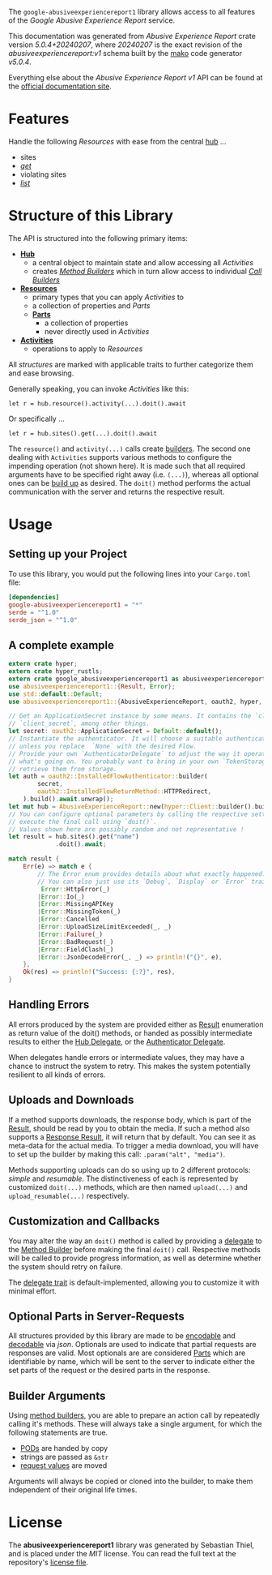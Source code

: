 <!---
DO NOT EDIT !
This file was generated automatically from 'src/generator/templates/api/README.md.mako'
DO NOT EDIT !
-->
The `google-abusiveexperiencereport1` library allows access to all features of the *Google Abusive Experience Report* service.

This documentation was generated from *Abusive Experience Report* crate version *5.0.4+20240207*, where *20240207* is the exact revision of the *abusiveexperiencereport:v1* schema built by the [mako](http://www.makotemplates.org/) code generator *v5.0.4*.

Everything else about the *Abusive Experience Report* *v1* API can be found at the
[official documentation site](https://developers.google.com/abusive-experience-report/).
# Features

Handle the following *Resources* with ease from the central [hub](https://docs.rs/google-abusiveexperiencereport1/5.0.4+20240207/google_abusiveexperiencereport1/AbusiveExperienceReport) ... 

* sites
 * [*get*](https://docs.rs/google-abusiveexperiencereport1/5.0.4+20240207/google_abusiveexperiencereport1/api::SiteGetCall)
* violating sites
 * [*list*](https://docs.rs/google-abusiveexperiencereport1/5.0.4+20240207/google_abusiveexperiencereport1/api::ViolatingSiteListCall)




# Structure of this Library

The API is structured into the following primary items:

* **[Hub](https://docs.rs/google-abusiveexperiencereport1/5.0.4+20240207/google_abusiveexperiencereport1/AbusiveExperienceReport)**
    * a central object to maintain state and allow accessing all *Activities*
    * creates [*Method Builders*](https://docs.rs/google-abusiveexperiencereport1/5.0.4+20240207/google_abusiveexperiencereport1/client::MethodsBuilder) which in turn
      allow access to individual [*Call Builders*](https://docs.rs/google-abusiveexperiencereport1/5.0.4+20240207/google_abusiveexperiencereport1/client::CallBuilder)
* **[Resources](https://docs.rs/google-abusiveexperiencereport1/5.0.4+20240207/google_abusiveexperiencereport1/client::Resource)**
    * primary types that you can apply *Activities* to
    * a collection of properties and *Parts*
    * **[Parts](https://docs.rs/google-abusiveexperiencereport1/5.0.4+20240207/google_abusiveexperiencereport1/client::Part)**
        * a collection of properties
        * never directly used in *Activities*
* **[Activities](https://docs.rs/google-abusiveexperiencereport1/5.0.4+20240207/google_abusiveexperiencereport1/client::CallBuilder)**
    * operations to apply to *Resources*

All *structures* are marked with applicable traits to further categorize them and ease browsing.

Generally speaking, you can invoke *Activities* like this:

```Rust,ignore
let r = hub.resource().activity(...).doit().await
```

Or specifically ...

```ignore
let r = hub.sites().get(...).doit().await
```

The `resource()` and `activity(...)` calls create [builders][builder-pattern]. The second one dealing with `Activities` 
supports various methods to configure the impending operation (not shown here). It is made such that all required arguments have to be 
specified right away (i.e. `(...)`), whereas all optional ones can be [build up][builder-pattern] as desired.
The `doit()` method performs the actual communication with the server and returns the respective result.

# Usage

## Setting up your Project

To use this library, you would put the following lines into your `Cargo.toml` file:

```toml
[dependencies]
google-abusiveexperiencereport1 = "*"
serde = "^1.0"
serde_json = "^1.0"
```

## A complete example

```Rust
extern crate hyper;
extern crate hyper_rustls;
extern crate google_abusiveexperiencereport1 as abusiveexperiencereport1;
use abusiveexperiencereport1::{Result, Error};
use std::default::Default;
use abusiveexperiencereport1::{AbusiveExperienceReport, oauth2, hyper, hyper_rustls, chrono, FieldMask};

// Get an ApplicationSecret instance by some means. It contains the `client_id` and 
// `client_secret`, among other things.
let secret: oauth2::ApplicationSecret = Default::default();
// Instantiate the authenticator. It will choose a suitable authentication flow for you, 
// unless you replace  `None` with the desired Flow.
// Provide your own `AuthenticatorDelegate` to adjust the way it operates and get feedback about 
// what's going on. You probably want to bring in your own `TokenStorage` to persist tokens and
// retrieve them from storage.
let auth = oauth2::InstalledFlowAuthenticator::builder(
        secret,
        oauth2::InstalledFlowReturnMethod::HTTPRedirect,
    ).build().await.unwrap();
let mut hub = AbusiveExperienceReport::new(hyper::Client::builder().build(hyper_rustls::HttpsConnectorBuilder::new().with_native_roots().https_or_http().enable_http1().build()), auth);
// You can configure optional parameters by calling the respective setters at will, and
// execute the final call using `doit()`.
// Values shown here are possibly random and not representative !
let result = hub.sites().get("name")
             .doit().await;

match result {
    Err(e) => match e {
        // The Error enum provides details about what exactly happened.
        // You can also just use its `Debug`, `Display` or `Error` traits
         Error::HttpError(_)
        |Error::Io(_)
        |Error::MissingAPIKey
        |Error::MissingToken(_)
        |Error::Cancelled
        |Error::UploadSizeLimitExceeded(_, _)
        |Error::Failure(_)
        |Error::BadRequest(_)
        |Error::FieldClash(_)
        |Error::JsonDecodeError(_, _) => println!("{}", e),
    },
    Ok(res) => println!("Success: {:?}", res),
}

```
## Handling Errors

All errors produced by the system are provided either as [Result](https://docs.rs/google-abusiveexperiencereport1/5.0.4+20240207/google_abusiveexperiencereport1/client::Result) enumeration as return value of
the doit() methods, or handed as possibly intermediate results to either the 
[Hub Delegate](https://docs.rs/google-abusiveexperiencereport1/5.0.4+20240207/google_abusiveexperiencereport1/client::Delegate), or the [Authenticator Delegate](https://docs.rs/yup-oauth2/*/yup_oauth2/trait.AuthenticatorDelegate.html).

When delegates handle errors or intermediate values, they may have a chance to instruct the system to retry. This 
makes the system potentially resilient to all kinds of errors.

## Uploads and Downloads
If a method supports downloads, the response body, which is part of the [Result](https://docs.rs/google-abusiveexperiencereport1/5.0.4+20240207/google_abusiveexperiencereport1/client::Result), should be
read by you to obtain the media.
If such a method also supports a [Response Result](https://docs.rs/google-abusiveexperiencereport1/5.0.4+20240207/google_abusiveexperiencereport1/client::ResponseResult), it will return that by default.
You can see it as meta-data for the actual media. To trigger a media download, you will have to set up the builder by making
this call: `.param("alt", "media")`.

Methods supporting uploads can do so using up to 2 different protocols: 
*simple* and *resumable*. The distinctiveness of each is represented by customized 
`doit(...)` methods, which are then named `upload(...)` and `upload_resumable(...)` respectively.

## Customization and Callbacks

You may alter the way an `doit()` method is called by providing a [delegate](https://docs.rs/google-abusiveexperiencereport1/5.0.4+20240207/google_abusiveexperiencereport1/client::Delegate) to the 
[Method Builder](https://docs.rs/google-abusiveexperiencereport1/5.0.4+20240207/google_abusiveexperiencereport1/client::CallBuilder) before making the final `doit()` call. 
Respective methods will be called to provide progress information, as well as determine whether the system should 
retry on failure.

The [delegate trait](https://docs.rs/google-abusiveexperiencereport1/5.0.4+20240207/google_abusiveexperiencereport1/client::Delegate) is default-implemented, allowing you to customize it with minimal effort.

## Optional Parts in Server-Requests

All structures provided by this library are made to be [encodable](https://docs.rs/google-abusiveexperiencereport1/5.0.4+20240207/google_abusiveexperiencereport1/client::RequestValue) and 
[decodable](https://docs.rs/google-abusiveexperiencereport1/5.0.4+20240207/google_abusiveexperiencereport1/client::ResponseResult) via *json*. Optionals are used to indicate that partial requests are responses 
are valid.
Most optionals are are considered [Parts](https://docs.rs/google-abusiveexperiencereport1/5.0.4+20240207/google_abusiveexperiencereport1/client::Part) which are identifiable by name, which will be sent to 
the server to indicate either the set parts of the request or the desired parts in the response.

## Builder Arguments

Using [method builders](https://docs.rs/google-abusiveexperiencereport1/5.0.4+20240207/google_abusiveexperiencereport1/client::CallBuilder), you are able to prepare an action call by repeatedly calling it's methods.
These will always take a single argument, for which the following statements are true.

* [PODs][wiki-pod] are handed by copy
* strings are passed as `&str`
* [request values](https://docs.rs/google-abusiveexperiencereport1/5.0.4+20240207/google_abusiveexperiencereport1/client::RequestValue) are moved

Arguments will always be copied or cloned into the builder, to make them independent of their original life times.

[wiki-pod]: http://en.wikipedia.org/wiki/Plain_old_data_structure
[builder-pattern]: http://en.wikipedia.org/wiki/Builder_pattern
[google-go-api]: https://github.com/google/google-api-go-client

# License
The **abusiveexperiencereport1** library was generated by Sebastian Thiel, and is placed 
under the *MIT* license.
You can read the full text at the repository's [license file][repo-license].

[repo-license]: https://github.com/Byron/google-apis-rsblob/main/LICENSE.md

